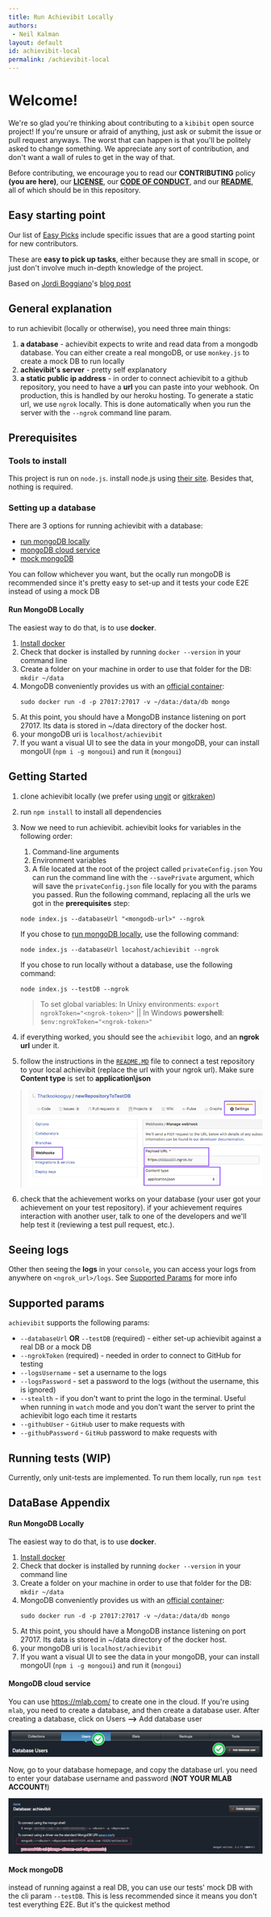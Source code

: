 ```yaml
---
title: Run Achievibit Locally
authors:
 - Neil Kalman
layout: default
id: achievibit-local
permalink: /achievibit-local
---
```


# Welcome!

We're so glad you're thinking about contributing to a `kibibit` open source project! If you're unsure or afraid of anything, just ask or submit the issue or pull request anyways. The worst that can happen is that you'll be politely asked to change something. We appreciate any sort of contribution, and don't want a wall of rules to get in the way of that.

Before contributing, we encourage you to read our **CONTRIBUTING** policy **(you are here)**, our **[LICENSE](LICENSE)**, our **[CODE OF CONDUCT](CODE_OF_CONDUCT.md)**, and our **[README](README.MD)**, all of which should be in this repository.

## Easy starting point
Our list of [Easy Picks](https://github.com/Kibibit/achievibit/labels/Easy%20Pick) include specific issues that are a good starting point for new contributors.

These are **easy to pick up tasks**, either because they are small in scope, or just don't involve much in-depth knowledge of the project.

Based on [Jordi Boggiano](https://github.com/Seldaek)'s [blog post](https://seld.be/notes/encouraging-contributions-with-the-easy-pick-label)

## General explanation

to run achievibit (locally or otherwise), you need three main things:

1. **a database** - achievibit expects to write and read data from a mongodb database.
   You can either create a real mongoDB, or use `monkey.js` to create a mock DB to run locally
2. **achievibit's server** - pretty self explanatory
3. **a static public ip address** - in order to connect achievibit to a github repository, you need to have a **url** you can paste into your webhook. On production, this is handled by our heroku hosting. To generate a static url, we use `ngrok` locally. This is done automatically when you run the server with the `--ngrok` command line param.

## Prerequisites

### Tools to install

This project is run on `node.js`. install node.js using [their site](https://nodejs.org/en/).
Besides that, nothing is required.

### Setting up a database

There are 3 options for running achievibit with a database:
- [run mongoDB locally](#run-mongodb-locally)
- [mongoDB cloud service](#mongodb-cloud-service)
- [mock mongoDB](#mock-mongodb)

You can follow whichever you want, but the ocally run mongoDB is recommended since it's pretty easy to set-up and it tests your code E2E instead of using a mock DB

#### Run MongoDB Locally

The easiest way to do that, is to use **docker**.

1. [Install docker](https://docs.docker.com/install/)
2. Check that docker is installed by running `docker --version` in your command line
3. Create a folder on your machine in order to use that folder for the DB: `mkdir ~/data`
4. MongoDB conveniently provides us with an [official container](https://registry.hub.docker.com/_/mongo/):
   ```shell
   sudo docker run -d -p 27017:27017 -v ~/data:/data/db mongo
   ```
5. At this point, you should have a MongoDB instance listening on port 27017. Its data is stored in ~/data directory of the docker host.
6. your mongoDB uri is `localhost/achievibit`
7. If you want a visual UI to see the data in your mongoDB, your can install mongoUI (`npm i -g mongoui`) and run it (`mongoui`)

## Getting Started

1. clone achievibit locally (we prefer using [ungit](https://github.com/FredrikNoren/ungit) or [gitkraken](https://www.gitkraken.com/))
2. run `npm install` to install all dependencies
3. Now we need to run achievibit. achievibit looks for variables in the following order:
   1. Command-line arguments
   2. Environment variables
   3. A file located at the root of the project called `privateConfig.json`
   You can run the command line with the `--savePrivate` argument, which will save the `privateConfig.json` file locally for you with the params you passed.
   Run the following command, replacing all the urls we got in the **prerequisites** step:
   ```shell
   node index.js --databaseUrl "<mongodb-url>" --ngrok
   ```
   If you chose to [run mongoDB locally](#run-mongodb-locally), use the following command:
   ```shell
   node index.js --databaseUrl locahost/achievibit --ngrok
   ```
   If you chose to run locally without a database, use the following command:
   ```shell
   node index.js --testDB --ngrok
   ```
   > To set global variables: In Unixy environments: `export ngrokToken="<ngrok-token>"` || In Windows **powershell**: `$env:ngrokToken="<ngrok-token>"`

4. if everything worked, you should see the `achievibit` logo, and an **ngrok url** under it.
5. follow the instructions in the [`README.MD`](/README.MD) file to connect a test repository to your local achievibit (replace the url with your ngrok url). Make sure **Content type** is set to **application\json**
> ![connect repo](/screenshots/connect-to-repo.png)

6. check that the achievement works on your database (your user got your achievement on your test repository).
if your achievement requires interaction with another user, talk to one of the developers and we'll help test it (reviewing a test pull request, etc.).

## Seeing logs
Other then seeing the **logs** in your `console`, you can access your logs from anywhere on `<ngrok_url>/logs`.
See [Supported Params](#supported-params) for more info

## Supported params
`achievibit` supports the following params:
- `--databaseUrl` **OR** `--testDB` (required) - either set-up achievibit against a real DB or a mock DB
- `--ngrokToken` (required) - needed in order to connect to GitHub for testing
- `--logsUsername` - set a username to the logs
- `--logsPassword` - set a password to the logs (without the username, this is ignored)
- `--stealth` - if you don't want to print the logo in the terminal. Useful when running in `watch` mode and you don't want the server to print the achievibit logo each time it restarts
- `--githubUser` - `GitHub` user to make requests with
- `--githubPassword` - `GitHub` password to make requests with

## Running tests (WIP)

Currently, only unit-tests are implemented. To run them locally, run `npm test`


## DataBase Appendix

#### Run MongoDB Locally

The easiest way to do that, is to use **docker**.

1. [Install docker](https://docs.docker.com/install/)
2. Check that docker is installed by running `docker --version` in your command line
3. Create a folder on your machine in order to use that folder for the DB: `mkdir ~/data`
4. MongoDB conveniently provides us with an [official container](https://registry.hub.docker.com/_/mongo/):
   ```shell
   sudo docker run -d -p 27017:27017 -v ~/data:/data/db mongo
   ```
5. At this point, you should have a MongoDB instance listening on port 27017. Its data is stored in ~/data directory of the docker host.
6. your mongoDB uri is `localhost/achievibit`
7. If you want a visual UI to see the data in your mongoDB, your can install mongoUI (`npm i -g mongoui`) and run it (`mongoui`)

#### MongoDB cloud service

You can use https://mlab.com/ to create one in the cloud.
If you're using `mlab`, you need to create a database, and then create a database user.
After creating a database, click on Users **-->** Add database user

![Users-->Add database user](/screenshots/create-db-user.png)

Now, go to your database homepage, and copy the database url. you need to enter your database username and password (**NOT YOUR MLAB ACCOUNT!**)

![mongodb url](/screenshots/mongodb-url.png)

#### Mock mongoDB

instead of running against a real DB, you can use our tests' mock DB with the cli param `--testDB`. This is less recommended since it means you don't test everything E2E. But it's the quickest method
